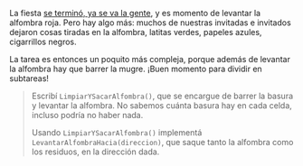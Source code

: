 La fiesta [se terminó, ya se va la gente](https://www.youtube.com/watch?v=VLqa3ekhmgE), y es momento de levantar la alfombra roja. Pero hay algo más: muchos de nuestras invitadas e invitados dejaron cosas tiradas en la alfombra, latitas verdes, papeles azules, cigarrillos negros.

La tarea es entonces un poquito más compleja, porque además de levantar la alfombra hay que barrer la mugre. ¡Buen momento para dividir en subtareas!

> Escribí `LimpiarYSacarAlfombra()`, que se encargue de barrer la basura y levantar la alfombra. No sabemos cuánta basura hay en cada celda, incluso podría no haber nada.
> 
> Usando `LimpiarYSacarAlfombra()` implementá `LevantarAlfombraHacia(direccion)`, que saque tanto la alfombra como los residuos, en la dirección dada.
